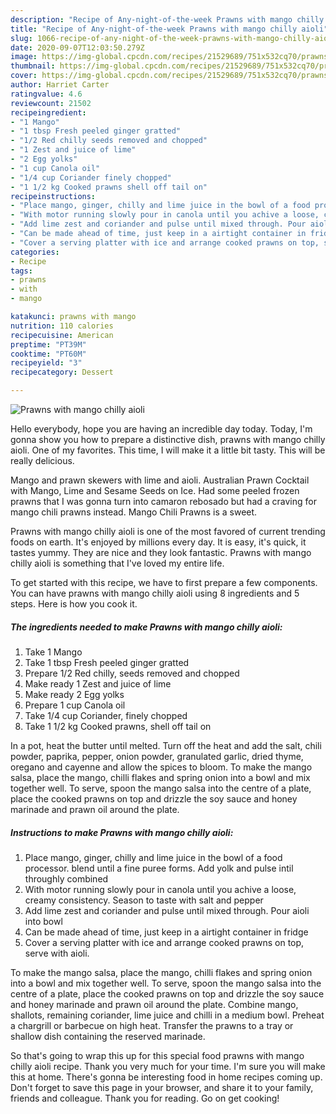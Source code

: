 ```yaml
---
description: "Recipe of Any-night-of-the-week Prawns with mango chilly aioli"
title: "Recipe of Any-night-of-the-week Prawns with mango chilly aioli"
slug: 1066-recipe-of-any-night-of-the-week-prawns-with-mango-chilly-aioli
date: 2020-09-07T12:03:50.279Z
image: https://img-global.cpcdn.com/recipes/21529689/751x532cq70/prawns-with-mango-chilly-aioli-recipe-main-photo.jpg
thumbnail: https://img-global.cpcdn.com/recipes/21529689/751x532cq70/prawns-with-mango-chilly-aioli-recipe-main-photo.jpg
cover: https://img-global.cpcdn.com/recipes/21529689/751x532cq70/prawns-with-mango-chilly-aioli-recipe-main-photo.jpg
author: Harriet Carter
ratingvalue: 4.6
reviewcount: 21502
recipeingredient:
- "1 Mango"
- "1 tbsp Fresh peeled ginger gratted"
- "1/2 Red chilly seeds removed and chopped"
- "1 Zest and juice of lime"
- "2 Egg yolks"
- "1 cup Canola oil"
- "1/4 cup Coriander finely chopped"
- "1 1/2 kg Cooked prawns shell off tail on"
recipeinstructions:
- "Place mango, ginger, chilly and lime juice in the bowl of a food processor. blend until a fine puree forms. Add yolk and pulse intil throughly combined"
- "With motor running slowly pour in canola until you achive a loose, creamy consistency. Season to taste with salt and pepper"
- "Add lime zest and coriander and pulse until mixed through. Pour aioli into bowl"
- "Can be made ahead of time, just keep in a airtight container in fridge"
- "Cover a serving platter with ice and arrange cooked prawns on top, serve with aioli."
categories:
- Recipe
tags:
- prawns
- with
- mango

katakunci: prawns with mango 
nutrition: 110 calories
recipecuisine: American
preptime: "PT39M"
cooktime: "PT60M"
recipeyield: "3"
recipecategory: Dessert

---
```



![Prawns with mango chilly aioli](https://img-global.cpcdn.com/recipes/21529689/751x532cq70/prawns-with-mango-chilly-aioli-recipe-main-photo.jpg)

Hello everybody, hope you are having an incredible day today. Today, I'm gonna show you how to prepare a distinctive dish, prawns with mango chilly aioli. One of my favorites. This time, I will make it a little bit tasty. This will be really delicious.

Mango and prawn skewers with lime and aioli. Australian Prawn Cocktail with Mango, Lime and Sesame Seeds on Ice. Had some peeled frozen prawns that I was gonna turn into camaron rebosado but had a craving for mango chili prawns instead. Mango Chili Prawns is a sweet.

Prawns with mango chilly aioli is one of the most favored of current trending foods on earth. It's enjoyed by millions every day. It is easy, it's quick, it tastes yummy. They are nice and they look fantastic. Prawns with mango chilly aioli is something that I've loved my entire life.


To get started with this recipe, we have to first prepare a few components. You can have prawns with mango chilly aioli using 8 ingredients and 5 steps. Here is how you cook it.

<!--inarticleads1-->

##### The ingredients needed to make Prawns with mango chilly aioli:

1. Take 1 Mango
1. Take 1 tbsp Fresh peeled ginger gratted
1. Prepare 1/2 Red chilly, seeds removed and chopped
1. Make ready 1 Zest and juice of lime
1. Make ready 2 Egg yolks
1. Prepare 1 cup Canola oil
1. Take 1/4 cup Coriander, finely chopped
1. Take 1 1/2 kg Cooked prawns, shell off tail on


In a pot, heat the butter until melted. Turn off the heat and add the salt, chili powder, paprika, pepper, onion powder, granulated garlic, dried thyme, oregano and cayenne and allow the spices to bloom. To make the mango salsa, place the mango, chilli flakes and spring onion into a bowl and mix together well. To serve, spoon the mango salsa into the centre of a plate, place the cooked prawns on top and drizzle the soy sauce and honey marinade and prawn oil around the plate. 

<!--inarticleads2-->

##### Instructions to make Prawns with mango chilly aioli:

1. Place mango, ginger, chilly and lime juice in the bowl of a food processor. blend until a fine puree forms. Add yolk and pulse intil throughly combined
1. With motor running slowly pour in canola until you achive a loose, creamy consistency. Season to taste with salt and pepper
1. Add lime zest and coriander and pulse until mixed through. Pour aioli into bowl
1. Can be made ahead of time, just keep in a airtight container in fridge
1. Cover a serving platter with ice and arrange cooked prawns on top, serve with aioli.


To make the mango salsa, place the mango, chilli flakes and spring onion into a bowl and mix together well. To serve, spoon the mango salsa into the centre of a plate, place the cooked prawns on top and drizzle the soy sauce and honey marinade and prawn oil around the plate. Combine mango, shallots, remaining coriander, lime juice and chilli in a medium bowl. Preheat a chargrill or barbecue on high heat. Transfer the prawns to a tray or shallow dish containing the reserved marinade. 

So that's going to wrap this up for this special food prawns with mango chilly aioli recipe. Thank you very much for your time. I'm sure you will make this at home. There's gonna be interesting food in home recipes coming up. Don't forget to save this page in your browser, and share it to your family, friends and colleague. Thank you for reading. Go on get cooking!
